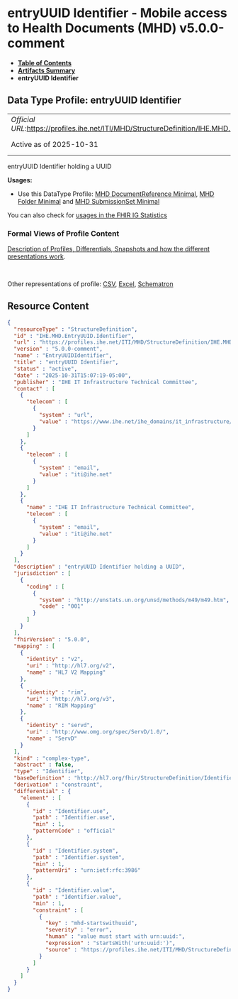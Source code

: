 # entryUUID Identifier - Mobile access to Health Documents (MHD) v5.0.0-comment

* [**Table of Contents**](toc.md)
* [**Artifacts Summary**](artifacts.md)
* **entryUUID Identifier**

## Data Type Profile: entryUUID Identifier 

| | |
| :--- | :--- |
| *Official URL*:https://profiles.ihe.net/ITI/MHD/StructureDefinition/IHE.MHD.EntryUUID.Identifier | *Version*:5.0.0-comment |
| Active as of 2025-10-31 | *Computable Name*:EntryUUIDIdentifier |

 
entryUUID Identifier holding a UUID 

**Usages:**

* Use this DataType Profile: [MHD DocumentReference Minimal](StructureDefinition-IHE.MHD.Minimal.DocumentReference.md), [MHD Folder Minimal](StructureDefinition-IHE.MHD.Minimal.Folder.md) and [MHD SubmissionSet Minimal](StructureDefinition-IHE.MHD.Minimal.SubmissionSet.md)

You can also check for [usages in the FHIR IG Statistics](https://packages2.fhir.org/xig/ihe.iti.mhd|current/StructureDefinition/IHE.MHD.EntryUUID.Identifier)

### Formal Views of Profile Content

 [Description of Profiles, Differentials, Snapshots and how the different presentations work](http://build.fhir.org/ig/FHIR/ig-guidance/readingIgs.html#structure-definitions). 

 

Other representations of profile: [CSV](StructureDefinition-IHE.MHD.EntryUUID.Identifier.csv), [Excel](StructureDefinition-IHE.MHD.EntryUUID.Identifier.xlsx), [Schematron](StructureDefinition-IHE.MHD.EntryUUID.Identifier.sch) 



## Resource Content

```json
{
  "resourceType" : "StructureDefinition",
  "id" : "IHE.MHD.EntryUUID.Identifier",
  "url" : "https://profiles.ihe.net/ITI/MHD/StructureDefinition/IHE.MHD.EntryUUID.Identifier",
  "version" : "5.0.0-comment",
  "name" : "EntryUUIDIdentifier",
  "title" : "entryUUID Identifier",
  "status" : "active",
  "date" : "2025-10-31T15:07:19-05:00",
  "publisher" : "IHE IT Infrastructure Technical Committee",
  "contact" : [
    {
      "telecom" : [
        {
          "system" : "url",
          "value" : "https://www.ihe.net/ihe_domains/it_infrastructure/"
        }
      ]
    },
    {
      "telecom" : [
        {
          "system" : "email",
          "value" : "iti@ihe.net"
        }
      ]
    },
    {
      "name" : "IHE IT Infrastructure Technical Committee",
      "telecom" : [
        {
          "system" : "email",
          "value" : "iti@ihe.net"
        }
      ]
    }
  ],
  "description" : "entryUUID Identifier holding a UUID",
  "jurisdiction" : [
    {
      "coding" : [
        {
          "system" : "http://unstats.un.org/unsd/methods/m49/m49.htm",
          "code" : "001"
        }
      ]
    }
  ],
  "fhirVersion" : "5.0.0",
  "mapping" : [
    {
      "identity" : "v2",
      "uri" : "http://hl7.org/v2",
      "name" : "HL7 V2 Mapping"
    },
    {
      "identity" : "rim",
      "uri" : "http://hl7.org/v3",
      "name" : "RIM Mapping"
    },
    {
      "identity" : "servd",
      "uri" : "http://www.omg.org/spec/ServD/1.0/",
      "name" : "ServD"
    }
  ],
  "kind" : "complex-type",
  "abstract" : false,
  "type" : "Identifier",
  "baseDefinition" : "http://hl7.org/fhir/StructureDefinition/Identifier",
  "derivation" : "constraint",
  "differential" : {
    "element" : [
      {
        "id" : "Identifier.use",
        "path" : "Identifier.use",
        "min" : 1,
        "patternCode" : "official"
      },
      {
        "id" : "Identifier.system",
        "path" : "Identifier.system",
        "min" : 1,
        "patternUri" : "urn:ietf:rfc:3986"
      },
      {
        "id" : "Identifier.value",
        "path" : "Identifier.value",
        "min" : 1,
        "constraint" : [
          {
            "key" : "mhd-startswithuuid",
            "severity" : "error",
            "human" : "value must start with urn:uuid:",
            "expression" : "startsWith('urn:uuid:')",
            "source" : "https://profiles.ihe.net/ITI/MHD/StructureDefinition/IHE.MHD.EntryUUID.Identifier"
          }
        ]
      }
    ]
  }
}

```
